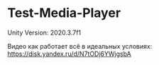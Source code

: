 # Test-Media-Player
 
Unity Version: 2020.3.7f1

Видео как работает всё в идеальных условиях: https://disk.yandex.ru/d/N7tODj6YWjgsbA
